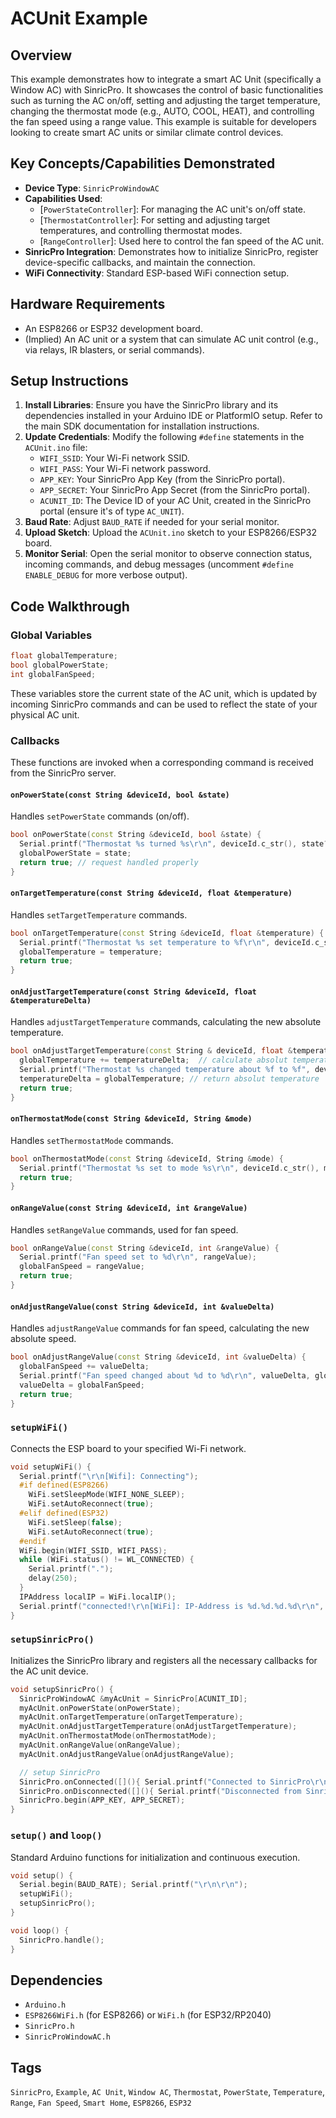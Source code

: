 # ACUnit Example

## Overview
This example demonstrates how to integrate a smart AC Unit (specifically a Window AC) with SinricPro. It showcases the control of basic functionalities such as turning the AC on/off, setting and adjusting the target temperature, changing the thermostat mode (e.g., AUTO, COOL, HEAT), and controlling the fan speed using a range value. This example is suitable for developers looking to create smart AC units or similar climate control devices.

## Key Concepts/Capabilities Demonstrated
*   **Device Type**: `SinricProWindowAC`
*   **Capabilities Used**:
    *   [`PowerStateController`]: For managing the AC unit's on/off state.
    *   [`ThermostatController`]: For setting and adjusting target temperatures, and controlling thermostat modes.
    *   [`RangeController`]: Used here to control the fan speed of the AC unit.
*   **SinricPro Integration**: Demonstrates how to initialize SinricPro, register device-specific callbacks, and maintain the connection.
*   **WiFi Connectivity**: Standard ESP-based WiFi connection setup.

## Hardware Requirements
*   An ESP8266 or ESP32 development board.
*   (Implied) An AC unit or a system that can simulate AC unit control (e.g., via relays, IR blasters, or serial commands).

## Setup Instructions
1.  **Install Libraries**: Ensure you have the SinricPro library and its dependencies installed in your Arduino IDE or PlatformIO setup. Refer to the main SDK documentation for installation instructions.
2.  **Update Credentials**: Modify the following `#define` statements in the `ACUnit.ino` file:
    *   `WIFI_SSID`: Your Wi-Fi network SSID.
    *   `WIFI_PASS`: Your Wi-Fi network password.
    *   `APP_KEY`: Your SinricPro App Key (from the SinricPro portal).
    *   `APP_SECRET`: Your SinricPro App Secret (from the SinricPro portal).
    *   `ACUNIT_ID`: The Device ID of your AC Unit, created in the SinricPro portal (ensure it's of type `AC_UNIT`).
3.  **Baud Rate**: Adjust `BAUD_RATE` if needed for your serial monitor.
4.  **Upload Sketch**: Upload the `ACUnit.ino` sketch to your ESP8266/ESP32 board.
5.  **Monitor Serial**: Open the serial monitor to observe connection status, incoming commands, and debug messages (uncomment `#define ENABLE_DEBUG` for more verbose output).

## Code Walkthrough

### Global Variables
```cpp
float globalTemperature;
bool globalPowerState;
int globalFanSpeed;
```
These variables store the current state of the AC unit, which is updated by incoming SinricPro commands and can be used to reflect the state of your physical AC unit.

### Callbacks
These functions are invoked when a corresponding command is received from the SinricPro server.

#### `onPowerState(const String &deviceId, bool &state)`
Handles `setPowerState` commands (on/off).
```cpp
bool onPowerState(const String &deviceId, bool &state) {
  Serial.printf("Thermostat %s turned %s\r\n", deviceId.c_str(), state?"on":"off");
  globalPowerState = state; 
  return true; // request handled properly
}
```

#### `onTargetTemperature(const String &deviceId, float &temperature)`
Handles `setTargetTemperature` commands.
```cpp
bool onTargetTemperature(const String &deviceId, float &temperature) {
  Serial.printf("Thermostat %s set temperature to %f\r\n", deviceId.c_str(), temperature);
  globalTemperature = temperature;
  return true;
}
```

#### `onAdjustTargetTemperature(const String &deviceId, float &temperatureDelta)`
Handles `adjustTargetTemperature` commands, calculating the new absolute temperature.
```cpp
bool onAdjustTargetTemperature(const String & deviceId, float &temperatureDelta) {
  globalTemperature += temperatureDelta;  // calculate absolut temperature
  Serial.printf("Thermostat %s changed temperature about %f to %f", deviceId.c_str(), temperatureDelta, globalTemperature);
  temperatureDelta = globalTemperature; // return absolut temperature
  return true;
}
```

#### `onThermostatMode(const String &deviceId, String &mode)`
Handles `setThermostatMode` commands.
```cpp
bool onThermostatMode(const String &deviceId, String &mode) {
  Serial.printf("Thermostat %s set to mode %s\r\n", deviceId.c_str(), mode.c_str());
  return true;
}
```

#### `onRangeValue(const String &deviceId, int &rangeValue)`
Handles `setRangeValue` commands, used for fan speed.
```cpp
bool onRangeValue(const String &deviceId, int &rangeValue) {
  Serial.printf("Fan speed set to %d\r\n", rangeValue);
  globalFanSpeed = rangeValue;
  return true;
}
```

#### `onAdjustRangeValue(const String &deviceId, int &valueDelta)`
Handles `adjustRangeValue` commands for fan speed, calculating the new absolute speed.
```cpp
bool onAdjustRangeValue(const String &deviceId, int &valueDelta) {
  globalFanSpeed += valueDelta;
  Serial.printf("Fan speed changed about %d to %d\r\n", valueDelta, globalFanSpeed);
  valueDelta = globalFanSpeed;
  return true;
}
```

### `setupWiFi()`
Connects the ESP board to your specified Wi-Fi network.
```cpp
void setupWiFi() {
  Serial.printf("\r\n[Wifi]: Connecting");
  #if defined(ESP8266)
    WiFi.setSleepMode(WIFI_NONE_SLEEP); 
    WiFi.setAutoReconnect(true);
  #elif defined(ESP32)
    WiFi.setSleep(false); 
    WiFi.setAutoReconnect(true);
  #endif
  WiFi.begin(WIFI_SSID, WIFI_PASS);  
  while (WiFi.status() != WL_CONNECTED) {
    Serial.printf(".");
    delay(250);
  }
  IPAddress localIP = WiFi.localIP();
  Serial.printf("connected!\r\n[WiFi]: IP-Address is %d.%d.%d.%d\r\n", localIP[0], localIP[1], localIP[2], localIP[3]);
}
```

### `setupSinricPro()`
Initializes the SinricPro library and registers all the necessary callbacks for the AC unit device.
```cpp
void setupSinricPro() {
  SinricProWindowAC &myAcUnit = SinricPro[ACUNIT_ID];
  myAcUnit.onPowerState(onPowerState);
  myAcUnit.onTargetTemperature(onTargetTemperature);
  myAcUnit.onAdjustTargetTemperature(onAdjustTargetTemperature);
  myAcUnit.onThermostatMode(onThermostatMode);
  myAcUnit.onRangeValue(onRangeValue);
  myAcUnit.onAdjustRangeValue(onAdjustRangeValue);

  // setup SinricPro
  SinricPro.onConnected([](){ Serial.printf("Connected to SinricPro\r\n"); }); 
  SinricPro.onDisconnected([](){ Serial.printf("Disconnected from SinricPro\r\n"); });
  SinricPro.begin(APP_KEY, APP_SECRET);
}
```

### `setup()` and `loop()`
Standard Arduino functions for initialization and continuous execution.
```cpp
void setup() {
  Serial.begin(BAUD_RATE); Serial.printf("\r\n\r\n");
  setupWiFi();
  setupSinricPro();
}

void loop() {
  SinricPro.handle();
}
```

## Dependencies
*   `Arduino.h`
*   `ESP8266WiFi.h` (for ESP8266) or `WiFi.h` (for ESP32/RP2040)
*   `SinricPro.h`
*   `SinricProWindowAC.h`

## Tags
`SinricPro`, `Example`, `AC Unit`, `Window AC`, `Thermostat`, `PowerState`, `Temperature`, `Range`, `Fan Speed`, `Smart Home`, `ESP8266`, `ESP32`
